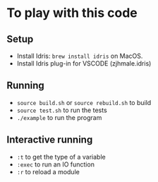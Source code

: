 # To play with this code

## Setup

* Install Idris: `brew install idris` on MacOS.
* Install Idris plug-in for VSCODE (zjhmale.idris)

## Running

* `source build.sh` or `source rebuild.sh` to build
* `source test.sh` to run the tests
* `./example` to run the program

## Interactive running

* `:t` to get the type of a variable
* `:exec` to run an IO function
* `:r` to reload a module
